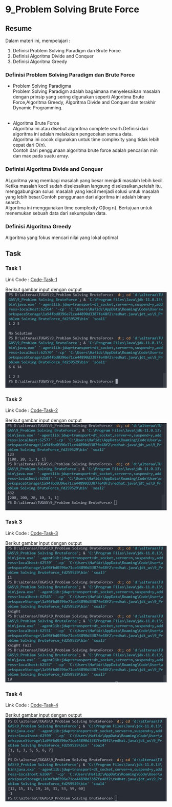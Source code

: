 # 9_Problem Solving Brute Force

## Resume

Dalam materi ini, mempelajari :<br />

1. Definisi Problem Solving Paradigm dan Brute Force <br />
2. Definisi Algoritma Divide and Conquer <br />
3. Definisi Algoritma Greedy <br />

### Definisi Problem Solving Paradigm dan Brute Force

- Problem Solving Paradigma <br />
  Problem Solving Paradigm adalah bagaimana menyelesaikan masalah dengan prinsip
  yang sering digunakan seperti Algoritma Brute Force,Algoritma Greedy, Algoritma
  Divide and Conquer dan terakhir Dynamic Programming.<br /><br />

- Algoritma Brute Force <br/>
  Algoritma ini atau disebut algoritma complete searh.Definisi dari algoritma ini adalah melakukan
  pengecekan semua data.<br />
  Algoritma ini cocok digunakan untuk time complexity yang tidak lebih cepat dari O(n).<br />
  Contoh dari penggunaan algoritma brute force adalah pencarian min dan max pada suatu
  array.

### Definisi Algoritma Divide and Conquer

ALgoritma yang membagi masalah yang besar menjadi masalah lebih kecil.<br />
Ketika masalah kecil sudah diselesaikan langsung diselesaikan,setelah itu, menggabungkan solusi masalah yang
kecil menjadi solusi untuk masalah yang lebih besar.Contoh penggunaan dari algoritma ini adalah
binary search.<br />
Algoritma ini menggunakan time complexity O(log n).
Bertujuan untuk menemukan sebuah data dari sekumpulan data.

### Definisi Algoritma Greedy

Algoritma yang fokus mencari nilai yang lokal optimal

## Task

### Task 1

Link Code : [Code-Task-1](https://github.com/hafidzencis/java_muhammad-hafidz-febriansyah/blob/master/9_Problem%20Solving%20BruteForce/praktikum/src/soal1.java)<br />

Berikut gambar input dengan output <br />
![input-output-no-1](https://github.com/hafidzencis/java_muhammad-hafidz-febriansyah/blob/master/9_Problem%20Solving%20BruteForce/screenshot/no1.JPG) <br />

### Task 2

Link Code : [Code-Task-2](https://github.com/hafidzencis/java_muhammad-hafidz-febriansyah/blob/master/9_Problem%20Solving%20BruteForce/praktikum/src/soal2.java)<br />

Berikut gambar input dengan output <br />
![input-output-no-1](https://github.com/hafidzencis/java_muhammad-hafidz-febriansyah/blob/master/9_Problem%20Solving%20BruteForce/screenshot/no2.JPG) <br />

### Task 3

Link Code : [Code-Task-3](https://github.com/hafidzencis/java_muhammad-hafidz-febriansyah/blob/master/9_Problem%20Solving%20BruteForce/praktikum/src/soal3.java)<br />

Berikut gambar input dengan output <br />
![input-output-no-1](https://github.com/hafidzencis/java_muhammad-hafidz-febriansyah/blob/master/9_Problem%20Solving%20BruteForce/screenshot/no3.JPG) <br />

### Task 4

Link Code : [Code-Task-4](https://github.com/hafidzencis/java_muhammad-hafidz-febriansyah/blob/master/9_Problem%20Solving%20BruteForce/praktikum/src/soal4.java)<br />

Berikut gambar input dengan output <br />
![input-output-no-1](https://github.com/hafidzencis/java_muhammad-hafidz-febriansyah/blob/master/9_Problem%20Solving%20BruteForce/screenshot/no4.JPG) <br />
